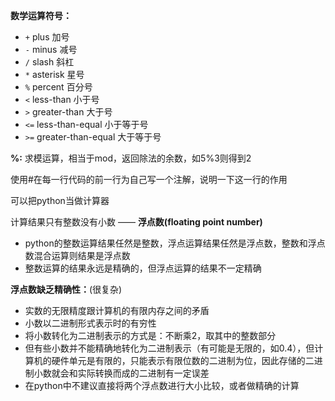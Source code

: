 **数学运算符号：**<br/>
+ `+` plus 加号
+ `-` minus 减号
+ `/` slash 斜杠
+ `*` asterisk 星号
+ `%` percent 百分号
+ `<` less-than 小于号
+ `>` greater-than 大于号
+ `<=` less-than-equal 小于等于号
+ `>=` greater-than-equal 大于等于号

**%:**
求模运算，相当于mod，返回除法的余数，如5%3则得到2

使用#在每一行代码的前一行为自己写一个注解，说明一下这一行的作用

可以把python当做计算器

计算结果只有整数没有小数 —— **浮点数(floating point number)**

+ python的整数运算结果任然是整数，浮点运算结果任然是浮点数，整数和浮点数混合运算则结果是浮点数
+ 整数运算的结果永远是精确的，但浮点运算的结果不一定精确

**浮点数缺乏精确性：**(很复杂)

- 实数的无限精度跟计算机的有限内存之间的矛盾
- 小数以二进制形式表示时的有穷性
- 将小数转化为二进制表示的方式是：不断乘2，取其中的整数部分
- 但有些小数并不能精确地转化为二进制表示（有可能是无限的，如0.4），但计算机的硬件单元是有限的，只能表示有限位数的二进制为位，因此存储的二进制小数就会和实际转换而成的二进制有一定误差
- 在python中不建议直接将两个浮点数进行大小比较，或者做精确的计算
